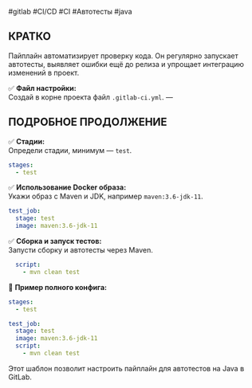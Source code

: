 []()#gitlab #CI/CD #CI #Автотесты #java

## **КРАТКО**

Пайплайн автоматизирует проверку кода. Он регулярно запускает автотесты, выявляет ошибки ещё до релиза и упрощает интеграцию изменений в проект.

✅ **Файл настройки:**  
Создай в корне проекта файл `.gitlab-ci.yml`.
—

## **ПОДРОБНОЕ ПРОДОЛЖЕНИЕ**

✅ **Стадии:**  
Определи стадии, минимум — `test`.

```yaml
stages:
  - test
```

✅ **Использование Docker образа:**  
Укажи образ с Maven и JDK, например `maven:3.6-jdk-11`.

```yaml
test_job:
  stage: test
  image: maven:3.6-jdk-11
```

✅ **Сборка и запуск тестов:**  
Запусти сборку и автотесты через Maven.

```yaml
  script:
    - mvn clean test
```

🔹 **Пример полного конфига:**

```yaml
stages:
  - test

test_job:
  stage: test
  image: maven:3.6-jdk-11
  script:
    - mvn clean test
```

Этот шаблон позволит настроить пайплайн для автотестов на Java в GitLab.